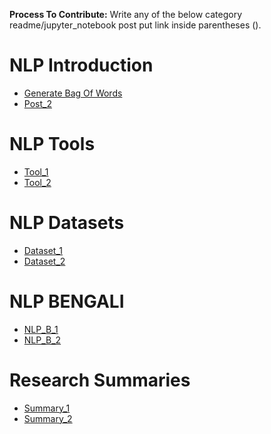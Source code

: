 **Process To Contribute:**
Write any of the below category readme/jupyter_notebook post put link inside parentheses (). 


# NLP Introduction
- [Generate Bag Of Words](notebooks/generate_bag_of_words.ipynb)
- [Post_2]()

# NLP Tools
- [Tool_1]()
- [Tool_2]()

# NLP Datasets
- [Dataset_1]()
- [Dataset_2]()

# NLP BENGALI
- [NLP_B_1]()
- [NLP_B_2]()

# Research Summaries
- [Summary_1]()
- [Summary_2]()
